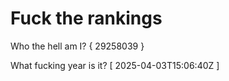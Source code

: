 # Fuck the rankings

Who the hell am I?
{ 29258039 }

What fucking year is it?
[ 2025-04-03T15:06:40Z ]
